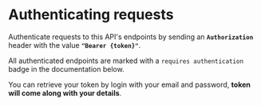 # Authenticating requests

Authenticate requests to this API's endpoints by sending an **`Authorization`** header with the value **`"Bearer {token}"`**.

All authenticated endpoints are marked with a `requires authentication` badge in the documentation below.

You can retrieve your token by login with your email and password,  <b>token will come along with your details</b>.
